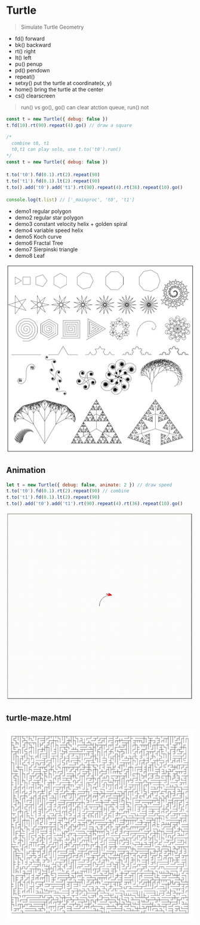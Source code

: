 # Turtle

> Simulate Turtle Geometry

- fd() forward
- bk() backward
- rt() right
- lt() left
- pu() penup
- pd() pendown
- repeat()
- setxy() put the turtle at coordinate(x, y)
- home() bring the turtle at the center
- cs() clearscreen

> run() vs go(), go() can clear atction queue, run() not

```javascript
const t = new Turtle({ debug: false })
t.fd(10).rt(90).repeat(4).go() // draw a square
```

```javascript
/*
  combine t0, t1
  t0,t1 can play solo, use t.to('t0').run()
*/
const t = new Turtle({ debug: false })

t.to('t0').fd(0.1).rt(2).repeat(90)
t.to('t1').fd(0.1).lt(2).repeat(90)
t.to().add('t0').add('t1').rt(90).repeat(4).rt(36).repeat(10).go()

console.log(t.list) // ['_mainproc', 't0', 't1']
```

- demo1 regular polygon
- demo2 regular star polygon
- demo3 constant velocity helix + golden spiral
- demo4 variable speed helix
- demo5 Koch curve
- demo6 Fractal Tree
- demo7 Sierpinski triangle
- demo8 Leaf

![screenshot](https://github.com/kongnet/turtle/blob/main/screenshot/s1.png)

## Animation

```javascript
let t = new Turtle({ debug: false, animate: 2 }) // draw speed
t.to('t0').fd(0.1).rt(2).repeat(90) // combine
t.to('t1').fd(0.1).lt(2).repeat(90)
t.to().add('t0').add('t1').rt(90).repeat(4).rt(36).repeat(10).go()
```

![Animation](https://github.com/kongnet/turtle/blob/main/screenshot/s3.gif)

## turtle-maze.html

![Maze](https://github.com/kongnet/turtle/blob/main/screenshot/s2.jpg)
